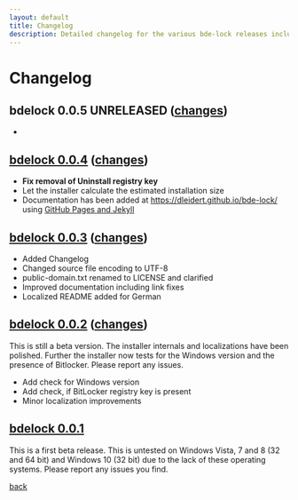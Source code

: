 ```yaml
---
layout: default
title: Changelog
description: Detailed changelog for the various bde-lock releases including links to compare the code differences between release versions
---
```


# Changelog

## bdelock 0.0.5 UNRELEASED ([changes](https://github.com/dleidert/bde-lock/compare/v0.0.4...master#files_bucket "Compare changes in master for upcoming release"))

*

## [bdelock 0.0.4](https://github.com/dleidert/bde-lock/releases/tag/v0.0.4) ([changes](https://github.com/dleidert/bde-lock/compare/v0.0.3...v0.0.4#files_bucket "Compare changes between release versions 0.0.3 and 0.0.4"))

* **Fix removal of Uninstall registry key**
* Let the installer calculate the estimated installation size
* Documentation has been added at https://dleidert.github.io/bde-lock/ using [GitHub Pages and Jekyll](https://help.github.com/articles/using-jekyll-as-a-static-site-generator-with-github-pages/)

## [bdelock 0.0.3](https://github.com/dleidert/bde-lock/releases/tag/v0.0.3) ([changes](https://github.com/dleidert/bde-lock/compare/v0.0.2...v0.0.3#files_bucket "Compare changes between release versions 0.0.2 and 0.0.3"))

* Added Changelog
* Changed source file encoding to UTF-8
* public-domain.txt renamed to LICENSE and clarified
* Improved documentation including link fixes
* Localized README added for German

## [bdelock 0.0.2](https://github.com/dleidert/bde-lock/releases/tag/v0.0.2) ([changes](https://github.com/dleidert/bde-lock/compare/v0.0.1...v0.0.2 "Compare changes between release versions 0.0.1 and 0.0.2"))

This is still a beta version. The installer internals and localizations have been polished. Further the installer now tests for the Windows version and the presence of Bitlocker. Please report any issues.

* Add check for Windows version
* Add check, if BitLocker registry key is present
* Minor localization improvements

## [bdelock 0.0.1](https://github.com/dleidert/bde-lock/releases/tag/v0.0.1)

This is a first beta release. This is untested on Windows Vista, 7 and 8 (32 and 64 bit)  and Windows 10 (32 bit) due to the lack of these operating systems. Please report any issues you find.

[back](./)
